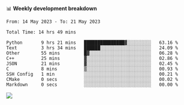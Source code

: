 📊 **Weekly development breakdown**
<!--START_SECTION:waka-->

```text
From: 14 May 2023 - To: 21 May 2023

Total Time: 14 hrs 49 mins

Python       9 hrs 21 mins   ███████████████▓░░░░░░░░░   63.16 %
Text         3 hrs 34 mins   ██████░░░░░░░░░░░░░░░░░░░   24.09 %
Other        55 mins         █▓░░░░░░░░░░░░░░░░░░░░░░░   06.28 %
C++          25 mins         ▓░░░░░░░░░░░░░░░░░░░░░░░░   02.86 %
JSON         21 mins         ▓░░░░░░░░░░░░░░░░░░░░░░░░   02.45 %
C            8 mins          ▒░░░░░░░░░░░░░░░░░░░░░░░░   00.93 %
SSH Config   1 min           ░░░░░░░░░░░░░░░░░░░░░░░░░   00.21 %
CMake        0 secs          ░░░░░░░░░░░░░░░░░░░░░░░░░   00.02 %
Markdown     0 secs          ░░░░░░░░░░░░░░░░░░░░░░░░░   00.00 %
```

<!--END_SECTION:waka-->
![](https://komarev.com/ghpvc/?username=callanwu)
